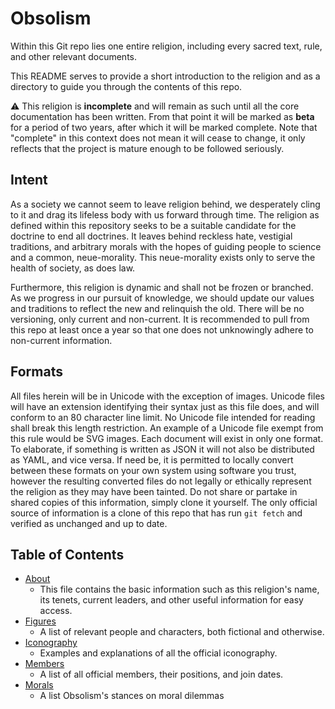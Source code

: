 # Obsolism

Within this Git repo lies one entire religion, including every sacred text, 
rule, and other relevant documents.

This README serves to provide a short introduction to the religion and as a
directory to guide you through the contents of this repo.

:warning: This religion is **incomplete** and will remain as such until all the
core documentation has been written. From that point it will be marked as
**beta** for a period of two years, after which it will be marked complete. Note
that "complete" in this context does not mean it will cease to change, it only
reflects that the project is mature enough to be followed seriously.

## Intent

As a society we cannot seem to leave religion behind, we desperately cling to it
and drag its lifeless body with us forward through time. The religion as defined
within this repository seeks to be a suitable candidate for the doctrine to end
all doctrines. It leaves behind reckless hate, vestigial traditions, and 
arbitrary morals with the hopes of guiding people to science and a common,
neue-morality. This neue-morality exists only to serve the health of society, as
does law.

Furthermore, this religion is dynamic and shall not be frozen or branched. As we
progress in our pursuit of knowledge, we should update our values and traditions
to reflect the new and relinquish the old. There will be no versioning, only
current and non-current. It is recommended to pull from this repo at least once
a year so that one does not unknowingly adhere to non-current information.

## Formats

All files herein will be in Unicode with the exception of images. Unicode files
will have an extension identifying their syntax just as this file does, and will
conform to an 80 character line limit. No Unicode file intended for reading
shall break this length restriction. An example of a Unicode file exempt from
this rule would be SVG images. Each document will exist in only one format. To
elaborate, if something is written as JSON it will not also be distributed as
YAML, and vice versa. If need be, it is permitted to locally convert between
these formats on your own system using software you trust, however the resulting
converted files do not legally or ethically represent the religion as they may
have been tainted. Do not share or partake in shared copies of this information,
simply clone it yourself. The only official source of information is a clone of
this repo that has run `git fetch` and verified as unchanged and up to date.

## Table of Contents

* [About](about.yaml)
    * This file contains the basic information such as this religion's name,
      its tenets, current leaders, and other useful information for easy access.
* [Figures](figures.md)
    * A list of relevant people and characters, both fictional and otherwise.
* [Iconography](icons.md)
    * Examples and explanations of all the official iconography.
* [Members](members.csv)
    * A list of all official members, their positions, and join dates.
* [Morals](morals.yaml)
    * A list Obsolism's stances on moral dilemmas
